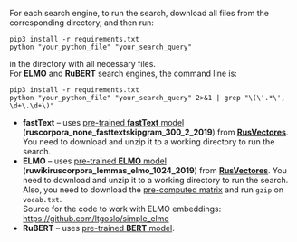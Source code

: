 For each search engine, to run the search, download all files from the corresponding directory, and then run: </br>
```
pip3 install -r requirements.txt
python "your_python_file" "your_search_query"
```
in the directory with all necessary files. </br>
For **ELMO** and **RuBERT** search engines, the command line is: <br>
```
pip3 install -r requirements.txt
python "your_python_file" "your_search_query" 2>&1 | grep "\(\'.*\', \d+\.\d+\)"
```
* **fastText** – uses [pre-trained **fastText** model](http://vectors.nlpl.eu/repository/11/181.zip) (**ruscorpora_none_fasttextskipgram_300_2_2019**) from [**RusVectores**](https://rusvectores.org/en/models/). You need to download and unzip it to a working directory to run the search.
* **ELMO** – uses [pre-trained **ELMO** model](http://vectors.nlpl.eu/repository/11/196.zip) (**ruwikiruscorpora_lemmas_elmo_1024_2019**) from [**RusVectores**](https://rusvectores.org/en/models/). You need to download and unzip it to a working directory to run the search. Also, you need to download the [pre-computed matrix](https://drive.google.com/open?id=1Dgd7iNjP9YkuD5qyBKKwfxPdxwg5Nyfu) and run ```gzip``` on ```vocab.txt```. </br>
Source for the code to work with ELMO embeddings: https://github.com/ltgoslo/simple_elmo
* **RuBERT** – uses [pre-trained **BERT** model](http://docs.deeppavlov.ai/en/master/features/models/bert.html). </br>
</br>
